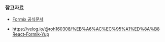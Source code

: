 





### 참고자료

- [Formix 공식문서](https://formik.org/docs/overview)

- https://velog.io/@roh160308/%EB%A6%AC%EC%95%A1%ED%8A%B8React-Formik-Yup

  